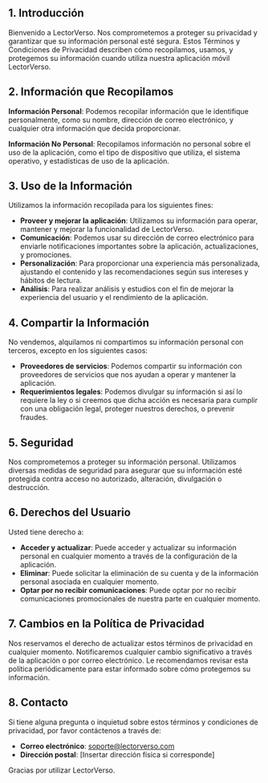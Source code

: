
## 1. Introducción

Bienvenido a LectorVerso. Nos comprometemos a proteger su privacidad y garantizar que su información personal esté segura. Estos Términos y Condiciones de Privacidad describen cómo recopilamos, usamos, y protegemos su información cuando utiliza nuestra aplicación móvil LectorVerso.

## 2. Información que Recopilamos

**Información Personal**: Podemos recopilar información que le identifique personalmente, como su nombre, dirección de correo electrónico, y cualquier otra información que decida proporcionar.

**Información No Personal**: Recopilamos información no personal sobre el uso de la aplicación, como el tipo de dispositivo que utiliza, el sistema operativo, y estadísticas de uso de la aplicación.

## 3. Uso de la Información

Utilizamos la información recopilada para los siguientes fines:

- **Proveer y mejorar la aplicación**: Utilizamos su información para operar, mantener y mejorar la funcionalidad de LectorVerso.
- **Comunicación**: Podemos usar su dirección de correo electrónico para enviarle notificaciones importantes sobre la aplicación, actualizaciones, y promociones.
- **Personalización**: Para proporcionar una experiencia más personalizada, ajustando el contenido y las recomendaciones según sus intereses y hábitos de lectura.
- **Análisis**: Para realizar análisis y estudios con el fin de mejorar la experiencia del usuario y el rendimiento de la aplicación.

## 4. Compartir la Información

No vendemos, alquilamos ni compartimos su información personal con terceros, excepto en los siguientes casos:

- **Proveedores de servicios**: Podemos compartir su información con proveedores de servicios que nos ayudan a operar y mantener la aplicación.
- **Requerimientos legales**: Podemos divulgar su información si así lo requiere la ley o si creemos que dicha acción es necesaria para cumplir con una obligación legal, proteger nuestros derechos, o prevenir fraudes.

## 5. Seguridad

Nos comprometemos a proteger su información personal. Utilizamos diversas medidas de seguridad para asegurar que su información esté protegida contra acceso no autorizado, alteración, divulgación o destrucción.

## 6. Derechos del Usuario

Usted tiene derecho a:

- **Acceder y actualizar**: Puede acceder y actualizar su información personal en cualquier momento a través de la configuración de la aplicación.
- **Eliminar**: Puede solicitar la eliminación de su cuenta y de la información personal asociada en cualquier momento.
- **Optar por no recibir comunicaciones**: Puede optar por no recibir comunicaciones promocionales de nuestra parte en cualquier momento.

## 7. Cambios en la Política de Privacidad

Nos reservamos el derecho de actualizar estos términos de privacidad en cualquier momento. Notificaremos cualquier cambio significativo a través de la aplicación o por correo electrónico. Le recomendamos revisar esta política periódicamente para estar informado sobre cómo protegemos su información.

## 8. Contacto

Si tiene alguna pregunta o inquietud sobre estos términos y condiciones de privacidad, por favor contáctenos a través de:

- **Correo electrónico**: soporte@lectorverso.com
- **Dirección postal**: [Insertar dirección física si corresponde]

Gracias por utilizar LectorVerso.
